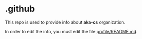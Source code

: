 # .github



This repo is used to provide info about **aka-cs** organization. 

In order to edit the info, you must edit the file [profile/README.md](https://github.com/aka-cs/.github/blob/3f5c011db246e22cbee01d2f6eff4690de8ebb07/profile/README.md).

